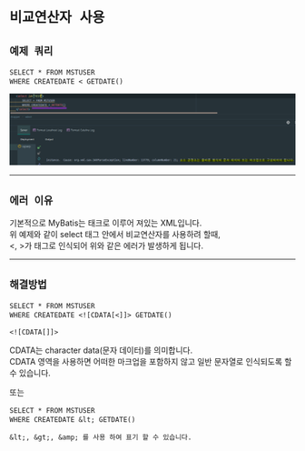 # `비교연산자 사용`

## `예제 쿼리`

```
SELECT * FROM MSTUSER
WHERE CREATEDATE < GETDATE()
```

![비교연산자사용1](./image/%EB%B9%84%EA%B5%90%EC%97%B0%EC%82%B0%EC%9E%90%EC%82%AC%EC%9A%A91.png)

---

## `에러 이유`

기본적으로 MyBatis는 태크로 이루어 져있는 XML입니다.  
위 예제와 같이 select 태그 안에서 비교연산자를 사용하려 할때,  
<, >가 태그로 인식되어 위와 같은 에러가 발생하게 됩니다.

---

## `해결방법`

```
SELECT * FROM MSTUSER
WHERE CREATEDATE <![CDATA[<]]> GETDATE()
```

```
<![CDATA[]]>
```

CDATA는 character data(문자 데이터)를 의미합니다.  
CDATA 영역을 사용하면 어떠한 마크업을 포함하지 않고 일반 문자열로 인식되도록 할 수 있습니다.

또는

```
SELECT * FROM MSTUSER
WHERE CREATEDATE &lt; GETDATE()
```

```
&lt;, &gt;, &amp; 를 사용 하여 표기 할 수 있습니다.
```
